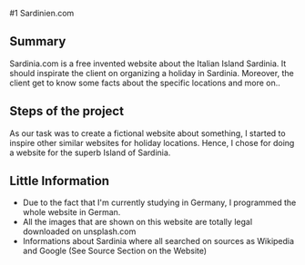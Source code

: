 #1 Sardinien.com
 
## Summary

Sardinia.com is a free invented website about the Italian Island Sardinia. It should inspirate the client on organizing a holiday in Sardinia. 
Moreover, the client get to know some facts about the specific locations and more on..

## Steps of the project

As our task was to create a fictional website about something, I started to inspire other similar websites for holiday locations. 
Hence, I chose for doing a website for the superb Island of Sardinia. 

## Little Information

- Due to the fact that I'm currently studying in Germany, I programmed the whole website in German.
- All the images that are shown on this website are totally legal downloaded on unsplash.com 
- Informations about Sardinia where all searched on sources as Wikipedia and Google (See Source Section on the Website)

